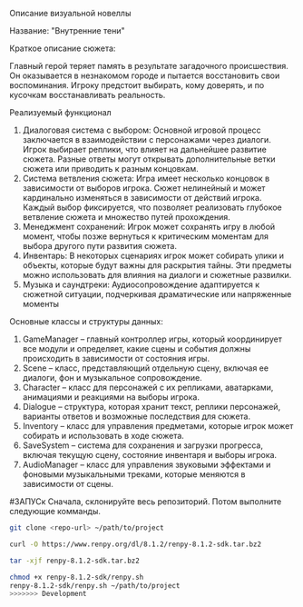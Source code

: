 Описание визуальной новеллы

Название: "Внутренние тени"

Краткое описание сюжета:

Главный герой теряет память в результате загадочного происшествия. Он оказывается в незнакомом городе и пытается восстановить свои воспоминания. Игроку предстоит выбирать, кому доверять, и по кусочкам восстанавливать реальность.

Реализуемый функционал
1. Диалоговая система с выбором:
Основной игровой процесс заключается в взаимодействии с персонажами через диалоги. Игрок выбирает реплики, что влияет на дальнейшее развитие сюжета.
Разные ответы могут открывать дополнительные ветки сюжета или приводить к разным концовкам.
2. Система ветвления сюжета:
Игра имеет несколько концовок в зависимости от выборов игрока. Сюжет нелинейный и может кардинально изменяться в зависимости от действий игрока.
Каждый выбор фиксируется, что позволяет реализовать глубокое ветвление сюжета и множество путей прохождения.
3. Менеджмент сохранений:
Игрок может сохранять игру в любой момент, чтобы позже вернуться к критическим моментам для выбора другого пути развития сюжета.
4. Инвентарь:
В некоторых сценариях игрок может собирать улики и объекты, которые будут важны для раскрытия тайны.
Эти предметы можно использовать для влияния на диалоги и сюжетные развилки.
5. Музыка и саундтреки:
Аудиосопровождение адаптируется к сюжетной ситуации, подчеркивая драматические или напряженные моменты

Основные классы и структуры данных:
1. GameManager – главный контроллер игры, который координирует все модули и определяет, какие сцены и события должны происходить в зависимости от состояния игры.
2. Scene – класс, представляющий отдельную сцену, включая ее диалоги, фон и музыкальное сопровождение.
3. Character – класс для персонажей с их репликами, аватарками, анимациями и реакциями на выборы игрока.
4. Dialogue – структура, которая хранит текст, реплики персонажей, варианты ответов и возможные последствия для сюжета.
5. Inventory – класс для управления предметами, которые игрок может собирать и использовать в ходе сюжета.
6. SaveSystem – система для сохранения и загрузки прогресса, включая текущую сцену, состояние инвентаря и выборы игрока.
7. AudioManager – класс для управления звуковыми эффектами и фоновыми музыкальными треками, которые меняются в зависимости от сцены.

#ЗАПУСк
Сначала, склонируйте весь репозиторий. Потом выполните следующие комманды. 
```bash
git clone <repo-url> ~/path/to/project

curl -O https://www.renpy.org/dl/8.1.2/renpy-8.1.2-sdk.tar.bz2

tar -xjf renpy-8.1.2-sdk.tar.bz2

chmod +x renpy-8.1.2-sdk/renpy.sh
renpy-8.1.2-sdk/renpy.sh ~/path/to/project
>>>>>>> Development
